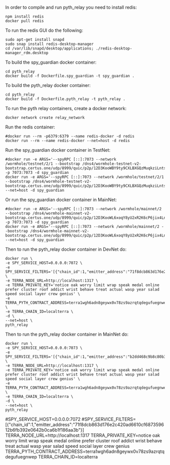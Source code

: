 In order to compile and run pyth_relay you need to install redis:

```
npm install redis
docker pull redis
```

To run the redis GUI do the following:

```
sudo apt-get install snapd
sudo snap install redis-desktop-manager
cd /var/lib/snapd/desktop/applications; ./redis-desktop-manager_rdm.desktop
```

To build the spy_guardian docker container:

```
cd pyth_relay
docker build -f Dockerfile.spy_guardian -t spy_guardian .
```

To build the pyth_relay docker container:

```
cd pyth_relay
docker build -f Dockerfile.pyth_relay -t pyth_relay .
```

To run the pyth relay containers, create a docker network:

```
docker network create relay_network
```

Run the redis container:

```
#docker run --rm -p6379:6379 --name redis-docker -d redis
docker run --rm --name redis-docker --net=host -d redis
```

Run the spy_guardian docker container in TestNet:

```
#docker run -e ARGS='--spyRPC [::]:7073 --network /wormhole/testnet/2/1 --bootstrap /dns4/wormhole-testnet-v2-bootstrap.certus.one/udp/8999/quic/p2p/12D3KooWBY9ty9CXLBXGQzMuqkziLntsVcyz4pk1zWaJRvJn6Mmt' -p 7073:7073 -d spy_guardian
docker run -e ARGS='--spyRPC [::]:7073 --network /wormhole/testnet/2/1 --bootstrap /dns4/wormhole-testnet-v2-bootstrap.certus.one/udp/8999/quic/p2p/12D3KooWBY9ty9CXLBXGQzMuqkziLntsVcyz4pk1zWaJRvJn6Mmt' --net=host -d spy_guardian
```

Or run the spy_guardian docker container in MainNet:

```
#docker run -e ARGS='--spyRPC [::]:7073 --network /wormhole/mainnet/2 --bootstrap /dns4/wormhole-mainnet-v2-bootstrap.certus.one/udp/8999/quic/p2p/12D3KooWL6xoqY8yU2xR2K6cP6jix4LnGSrRh94HCKiK371qUFeU' -p 7073:7073 -d spy_guardian
docker run -e ARGS='--spyRPC [::]:7073 --network /wormhole/mainnet/2 --bootstrap /dns4/wormhole-mainnet-v2-bootstrap.certus.one/udp/8999/quic/p2p/12D3KooWL6xoqY8yU2xR2K6cP6jix4LnGSrRh94HCKiK371qUFeU' --net=host -d spy_guardian

```

Then to run the pyth_relay docker container in DevNet do:

```
docker run \
-e SPY_SERVICE_HOST=0.0.0.0:7072 \
-e SPY_SERVICE_FILTERS='[{"chain_id":1,"emitter_address":"71f8dcb863d176e2c420ad6610cf687359612b6fb392e0642b0ca6b1f186aa3b"}]' \
-e TERRA_NODE_URL=http://localhost:1317 \
-e TERRA_PRIVATE_KEY='notice oak worry limit wrap speak medal online prefer cluster roof addict wrist behave treat actual wasp year salad speed social layer crew genius' \
-e TERRA_PYTH_CONTRACT_ADDRESS=terra1wgh6adn8geywx0v78zs9azrqtqdegufuegnwep \
-e TERRA_CHAIN_ID=localterra \
-d \
--net=host \
pyth_relay
```

Then to run the pyth_relay docker container in MainNet do:

```
docker run \
-e SPY_SERVICE_HOST=0.0.0.0:7073 \
-e SPY_SERVICE_FILTERS='[{"chain_id":1,"emitter_address":"b2dd468c9b8c80b3dd9211e9e3fd6ee4d652eb5997b7c9020feae971c278ab07"}]' \
-e TERRA_NODE_URL=http://localhost:1317 \
-e TERRA_PRIVATE_KEY='notice oak worry limit wrap speak medal online prefer cluster roof addict wrist behave treat actual wasp year salad speed social layer crew genius' \
-e TERRA_PYTH_CONTRACT_ADDRESS=terra1wgh6adn8geywx0v78zs9azrqtqdegufuegnwep \
-e TERRA_CHAIN_ID=localterra \
-d \
--net=host \
pyth_relay
```

#SPY_SERVICE_HOST=0.0.0.0:7072
#SPY_SERVICE_FILTERS=[{"chain_id":1,"emitter_address":"71f8dcb863d176e2c420ad6610cf687359612b6fb392e0642b0ca6b1f186aa3b"}]
TERRA_NODE_URL=http://localhost:1317
TERRA_PRIVATE_KEY=notice oak worry limit wrap speak medal online prefer cluster roof addict wrist behave treat actual wasp year salad speed social layer crew genius
TERRA_PYTH_CONTRACT_ADDRESS=terra1wgh6adn8geywx0v78zs9azrqtqdegufuegnwep
TERRA_CHAIN_ID=localterra
